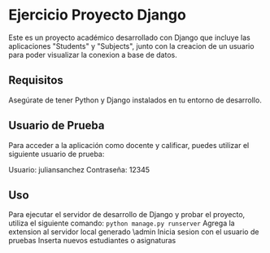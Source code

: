 # Ejercicio Proyecto Django

Este es un proyecto académico desarrollado con Django que incluye las aplicaciones "Students" y "Subjects", junto con la creacion de un usuario para poder visualizar la conexion a base de datos.

## Requisitos

Asegúrate de tener Python y Django instalados en tu entorno de desarrollo.

## Usuario de Prueba
Para acceder a la aplicación como docente y calificar, puedes utilizar el siguiente usuario de prueba:

Usuario: juliansanchez
Contraseña: 12345

## Uso
Para ejecutar el servidor de desarrollo de Django y probar el proyecto, utiliza el siguiente comando:
```python manage.py runserver```
Agrega la extension al servidor local generado
\admin
Inicia sesion con el usuario de pruebas
Inserta nuevos estudiantes o asignaturas

